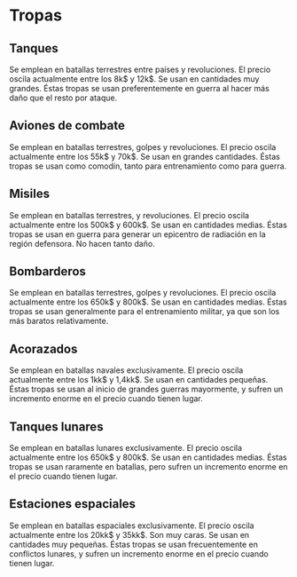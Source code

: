 # Tropas

## Tanques
Se emplean en batallas terrestres entre países y revoluciones. El precio oscila actualmente entre los 8k$ y 12k$. Se usan en cantidades muy grandes. Éstas tropas se usan preferentemente en guerra al hacer más daño que el resto por ataque.

## Aviones de combate
Se emplean en batallas terrestres, golpes y revoluciones. El precio oscila actualmente entre los 55k$ y 70k$. Se usan en grandes cantidades. Éstas tropas se usan como comodín, tanto para entrenamiento como para guerra.

## Misiles
Se emplean en batallas terrestres, y revoluciones. El precio oscila actualmente entre los 500k$ y 600k$. Se usan en cantidades medias. Éstas tropas se usan en guerra para generar un epicentro de radiación en la región defensora. No hacen tanto daño.

## Bombarderos
Se emplean en batallas terrestres, golpes y revoluciones. El precio oscila actualmente entre los 650k$ y 800k$. Se usan en cantidades medias. Éstas tropas se usan generalmente para el entrenamiento militar, ya que son los más baratos relativamente.

## Acorazados
Se emplean en batallas navales exclusivamente. El precio oscila actualmente entre los 1kk$ y 1,4kk$. Se usan en cantidades pequeñas. Éstas tropas se usan al inicio de grandes guerras mayormente, y sufren un incremento enorme en el precio cuando tienen lugar.

## Tanques lunares
Se emplean en batallas lunares exclusivamente. El precio oscila actualmente entre los 650k$ y 800k$. Se usan en cantidades medias. Éstas tropas se usan raramente en batallas, pero sufren un incremento enorme en el precio cuando tienen lugar.

## Estaciones espaciales
Se emplean en batallas espaciales exclusivamente. El precio oscila actualmente entre los 20kk$ y 35kk$. Son muy caras. Se usan en cantidades muy pequeñas. Éstas tropas se usan frecuentemente en conflictos lunares, y sufren un incremento enorme en el precio cuando tienen lugar.
